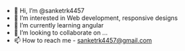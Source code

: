 - 👋 Hi, I’m @sanketrk4457
- 👀 I’m interested in Web development, responsive designs
- 🌱 I’m currently learning angular 
- 💞️ I’m looking to collaborate on ...
- 📫 How to reach me - sanketrk4457@gmail.com

<!---
sanketrk4457/sanketrk4457 is a ✨ special ✨ repository because its `README.md` (this file) appears on your GitHub profile.
You can click the Preview link to take a look at your changes.
--->
